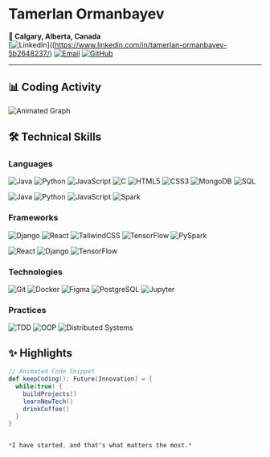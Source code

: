 # Tamerlan Ormanbayev   
**📍 Calgary, Alberta, Canada**  
[![LinkedIn](https://img.shields.io/badge/-Connect%20on%20LinkedIn-0A66C2?style=for-the-badge&logo=linkedin&logoColor=white&labelColor=000)]((https://www.linkedin.com/in/tamerlan-ormanbayev-5b2648237/)
[![Email](https://img.shields.io/badge/-Reach%20out%20via%20Email-D14836?style=for-the-badge&logo=gmail&logoColor=white&labelColor=000)](mailto:tamerlanormanbayev@gmail.com)
[![GitHub](https://img.shields.io/badge/-Explore%20my%20Code-181717?style=for-the-badge&logo=github&logoColor=white&labelColor=000)](https://github.com/tamerlan-ormanbayev)

---

## 📊 Coding Activity  
![Animated Graph](https://github-readme-activity-graph.vercel.app/graph?username=yourusername&theme=react-dark&hide_border=true&area=true&custom_title=Code+Flow+🌀)

## 🛠️ Technical Skills  

### **Languages**  
![Java](https://img.shields.io/badge/Java-ED8B00?style=flat&logo=openjdk&logoColor=white)
![Python](https://img.shields.io/badge/Python-3776AB?style=flat&logo=python&logoColor=white)
![JavaScript](https://img.shields.io/badge/JavaScript-F7DF1E?style=flat&logo=javascript&logoColor=black)
![C](https://img.shields.io/badge/C-A8B9CC?style=flat&logo=c&logoColor=black)
![HTML5](https://img.shields.io/badge/HTML5-E34F26?style=flat&logo=html5&logoColor=white)
![CSS3](https://img.shields.io/badge/CSS3-1572B6?style=flat&logo=css3&logoColor=white)
![MongoDB](https://img.shields.io/badge/MongoDB-47A248?style=flat&logo=mongodb&logoColor=white)
![SQL](https://img.shields.io/badge/SQL-4479A1?style=flat&logo=mysql&logoColor=white)  

![Java](https://readme-components.vercel.app/api?component=logo&logo=java&text=Java&animate=fadeIn)
![Python](https://readme-components.vercel.app/api?component=logo&logo=python&text=Python&animate=spin)
![JavaScript](https://readme-components.vercel.app/api?component=logo&logo=javascript&text=JavaScript&animate=bounce)
![Spark](https://readme-components.vercel.app/api?component=logo&logo=apachespark&text=PySpark&animate=shake)

### **Frameworks**  
![Django](https://img.shields.io/badge/Django-092E20?style=flat&logo=django&logoColor=white)
![React](https://img.shields.io/badge/React-61DAFB?style=flat&logo=react&logoColor=black)
![TailwindCSS](https://img.shields.io/badge/TailwindCSS-06B6D4?style=flat&logo=tailwindcss&logoColor=white)
![TensorFlow](https://img.shields.io/badge/TensorFlow-FF6F00?style=flat&logo=tensorflow&logoColor=white)
![PySpark](https://img.shields.io/badge/PySpark-E25A1C?style=flat&logo=apachespark&logoColor=white)  

![React](https://img.shields.io/badge/-React-61DAFB?style=for-the-badge&logo=react&logoColor=black&labelColor=000&cacheSeconds=1)
![Django](https://img.shields.io/badge/-Django-092E20?style=for-the-badge&logo=django&logoColor=white&labelColor=000&cacheSeconds=1)
![TensorFlow](https://img.shields.io/badge/-TensorFlow-FF6F00?style=for-the-badge&logo=tensorflow&logoColor=white&labelColor=000)

### **Technologies**  
![Git](https://img.shields.io/badge/Git-F05032?style=flat&logo=git&logoColor=white)
![Docker](https://img.shields.io/badge/Docker-2496ED?style=flat&logo=docker&logoColor=white)
![Figma](https://img.shields.io/badge/Figma-F24E1E?style=flat&logo=figma&logoColor=white)
![PostgreSQL](https://img.shields.io/badge/PostgreSQL-4169E1?style=flat&logo=postgresql&logoColor=white)
![Jupyter](https://img.shields.io/badge/Jupyter-F37626?style=flat&logo=jupyter&logoColor=white)  

### **Practices**  
![TDD](https://img.shields.io/badge/TDD-25A162?style=flat&logo=testcafe&logoColor=white)
![OOP](https://img.shields.io/badge/OOP-009688?style=flat&logo=oop&logoColor=white)
![Distributed Systems](https://img.shields.io/badge/Distributed_Systems-4285F4?style=flat&logo=googlecloud&logoColor=white)  

## ✨ Highlights  
```scala
// Animated Code Snippet
def keepCoding(): Future[Innovation] = {
  while(true) {
    buildProjects()
    learnNewTech()
    drinkCoffee()
  }
}


*I have started, and that's what matters the most.*
